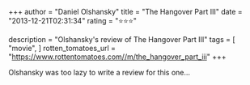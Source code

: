 +++
author = "Daniel Olshansky"
title = "The Hangover Part III"
date = "2013-12-21T02:31:34"
rating = "⭐⭐⭐"

description = "Olshansky's review of The Hangover Part III"
tags = [
    "movie",
]
rotten_tomatoes_url = "https://www.rottentomatoes.com//m/the_hangover_part_iii"
+++

Olshansky was too lazy to write a review for this one...
